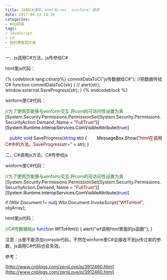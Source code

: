```yaml
---
title: JS和C#通信，Html和.net （winform）通信
date: 2017-04-13 14:19
categories:
- Web前端
tags:
- JavaScript
- C#
- 我的博客园文章
---
```


一、js调用C#方法，js传参给C#

html里js代码：

{% codeblock lang:csharp%}
    commitDataToC("js传数据给C#");
//把数据传给C#
    function commitDataToC(str) {
//        alert(str);
        window.external.SaveProgress(str);
    }
{% endcodeblock %}

winform里C#代码：<!-- more -->

<span style="color: #008000">//</span><span style="color: #008000">为了使网页能够与winform交互 将com的可访问性设置为真</span>
 [System.Security.Permissions.PermissionSet(System.Security.Permissions.SecurityAction.Demand, Name = <span style="color: #800000">"</span><span style="color: #800000">FullTrust</span><span style="color: #800000">"</span><span style="color: #000000">)]
 [System.Runtime.InteropServices.ComVisibleAttribute(</span><span style="color: #0000ff">true</span>)]

<span style="color: #0000ff">　public</span> <span style="color: #0000ff">void</span> SaveProgress(<span style="color: #0000ff">string</span><span style="color: #000000"> str)
 {
  　　MessageBox.Show(</span><span style="color: #800000">"</span><span style="color: #800000">html在调用C#中的方法。SaveProgressstr=</span><span style="color: #800000">"</span> +<span style="color: #000000"> str);
 }</span>

二、C#调用js方法，C#传参给js

winform里C#代码：

<span style="color: #008000">//</span><span style="color: #008000">为了使网页能够与winform交互 将com的可访问性设置为真</span>
 [System.Security.Permissions.PermissionSet(System.Security.Permissions.SecurityAction.Demand, Name = <span style="color: #800000">"</span><span style="color: #800000">FullTrust</span><span style="color: #800000">"</span><span style="color: #000000">)]
 [System.Runtime.InteropServices.ComVisibleAttribute(</span><span style="color: #0000ff">true</span>)]

 <span style="color: #0000ff">if</span> (Wbr.Document != <span style="color: #0000ff">null</span>) Wbr.Document.InvokeScript(<span style="color: #800000">"</span><span style="color: #800000">WfToHtml</span><span style="color: #800000">"</span>, objArray);

html里js代码：

  <span style="color: #008000">//</span><span style="color: #008000">C#传数据给js</span>
    <span style="color: #0000ff">function</span><span style="color: #000000"> WfToHtml() {
        alert(</span>"wf调用html里面的js函数"<span style="color: #000000">);
    }</span>

注意：js里不能添加console代码，不然在winform里C#会接收不到js传过来的参数，js调用C#代码也会失效。

参考：

[http://www.cnblogs.com/zeroLove/p/3912460.html](http://www.cnblogs.com/zeroLove/p/3912460.html)